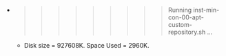 * >>>>>>>>> Running inst-min-con-00-apt-custom-repository.sh ...
  * Disk size = 927608K. Space Used = 2960K.
